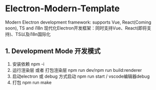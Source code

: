 # Electron-Modern-Template

Modern Electron development framework: supports Vue, React(Coming soon), TS and i18n
现代化Electron开发框架：同时支持Vue、React(即将支持)、TS以及i18n国际化

## 1. Development Mode 开发模式

1. 安装依赖 npm -i
2. 运行渲染层 或者 打包渲染层 npm run dev/npm run build:renderer
3. 启动electron 或 debug 方式启动 npm run start / vscode编辑器debug
4. 打包 npm run make
